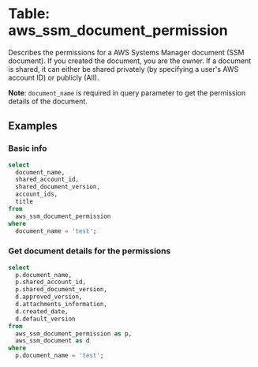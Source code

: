 # Table: aws_ssm_document_permission

Describes the permissions for a AWS Systems Manager document (SSM document). If you created the document, you are the owner. If a document is shared, it can either be shared privately (by specifying a user's AWS account ID) or publicly (All).

**Note**: `document_name` is required in query parameter to get the permission details of the document.

## Examples

### Basic info

```sql
select
  document_name,
  shared_account_id,
  shared_document_version,
  account_ids,
  title
from
  aws_ssm_document_permission
where
  document_name = 'test';
```

### Get document details for the permissions

```sql
select
  p.document_name,
  p.shared_account_id,
  p.shared_document_version,
  d.approved_version,
  d.attachments_information,
  d.created_date,
  d.default_version
from
  aws_ssm_document_permission as p,
  aws_ssm_document as d
where
  p.document_name = 'test';
```